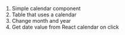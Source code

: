 1. Simple calendar component
2. Table that uses a calendar
3. Change month and year
4. Get date value from React calendar on click
